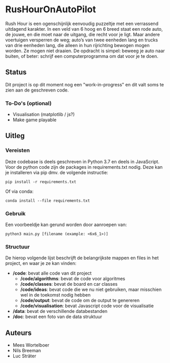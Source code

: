 # RusHourOnAutoPilot

Rush Hour is een ogenschijnlijk eenvoudig puzzeltje met een verrassend uitdagend karakter. In een veld van 6 hoog en 6 breed staat een rode auto, de jouwe, en die moet naar de uitgang, die recht voor je ligt. Maar andere voertuigen versperren de weg; auto’s van twee eenheden lang en trucks van drie eenheden lang, die alleen in hun rijrichting bewogen mogen worden. Ze mogen niet draaien. De opdracht is simpel: beweeg je auto naar buiten, of beter: schrijf een computerprogramma om dat voor je te doen.

## Status

Dit project is op dit moment nog een "work-in-progress" en dit valt soms te zien aan de geschreven code. 

### To-Do's (optional)

- Visualisation (matplotlib / js?)
- Make game playable

## Uitleg

### Vereisten

Deze codebase is deels geschreven in Python 3.7 en deels in JavaScript. Voor de python code zijn de packages in requirements.txt nodig. Deze kan je installeren via pip dmv. de volgende instructie:

```
pip install -r requirements.txt
```

Of via conda:

```
conda install --file requirements.txt
```

### Gebruik

Een voorbeeldje kan gerund worden door aanroepen van:

```
python3 main.py [filename (example: <6x6_1>)]
```


### Structuur

De hierop volgende lijst beschrijft de belangrijkste mappen en files in het project, en waar je ze kan vinden:

- **/code**: bevat alle code van dit project
  - **/code/algorithms**: bevat de code voor algoritmes
  - **/code/classes**: bevat de board en car classes
  - **/code/ideas**: bevat code die we nu niet gebruiken, maar misschien wel in de toekomst nodig hebben
  - **/code/output**: bevat de code om de output te genereren 
  - **/code/visualisation**: bevat Javascript code voor de visualisatie
- **/data**: bevat de verschillende databestanden 
- **/doc**: bevat een foto van de data struktuur

## Auteurs
- Mees Wortelboer
- Nils Breeman
- Luc Sträter







